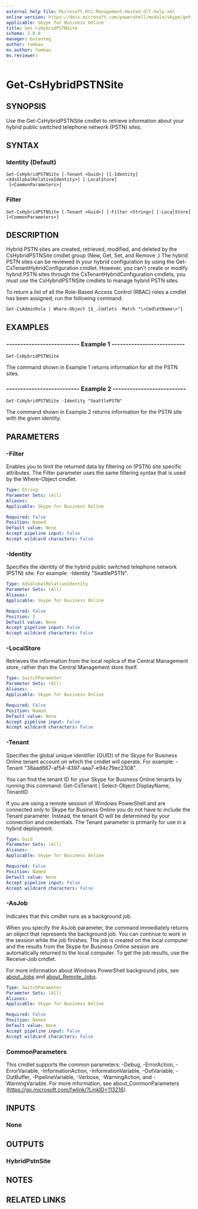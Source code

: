 ```yaml
---
external help file: Microsoft.Rtc.Management.Hosted.dll-help.xml 
online version: https://docs.microsoft.com/powershell/module/skype/get-cshybridpstnsite
applicable: Skype for Business Online
title: Get-CsHybridPSTNSite
schema: 2.0.0
manager: bulenteg
author: tomkau
ms.author: tomkau
ms.reviewer:
---
```


# Get-CsHybridPSTNSite

## SYNOPSIS
Use the Get-CsHybridPSTNSite cmdlet to retrieve information about your hybrid public switched telephone network (PSTN) sites.

## SYNTAX

### Identity (Default)
```
Get-CsHybridPSTNSite [-Tenant <Guid>] [[-Identity] <XdsGlobalRelativeIdentity>] [-LocalStore]
 [<CommonParameters>]
```

### Filter
```
Get-CsHybridPSTNSite [-Tenant <Guid>] [-Filter <String>] [-LocalStore] [<CommonParameters>]
```

## DESCRIPTION
Hybrid PSTN sites are created, retrieved, modified, and deleted by the CsHybridPSTNSite cmdlet group (New, Get, Set, and Remove .) The hybrid PSTN sites can be reviewed in your hybrid configuration by using the Get-CsTenantHybridConfiguration cmdlet.
However, you can't create or modify hybrid PSTN sites through the CsTenantHybridConfiguration cmdlets, you must use the CsHybridPSTNSite cmdlets to manage hybrid PSTN sites.

To return a list of all the Role-Based Access Control (RBAC) roles a cmdlet has been assigned, run the following command:

`Get-CsAdminRole | Where-Object {$_.Cmdlets -Match "\<CmdletName\>"}`

## EXAMPLES

### -------------------------- Example 1 --------------------------
```
Get-CsHybridPSTNSite
```

The command shown in Example 1 returns information for all the PSTN sites.

### -------------------------- Example 2 --------------------------
```
Get-CsHybridPSTNSite -Identity "SeattlePSTN"
```

The command shown in Example 2 returns information for the PSTN site with the given identity.


## PARAMETERS

### -Filter
Enables you to limit the returned data by filtering on (PSTN) site specific attributes.
The Filter parameter uses the same filtering syntax that is used by the Where-Object cmdlet.

```yaml
Type: String
Parameter Sets: (All)
Aliases: 
Applicable: Skype for Business Online

Required: False
Position: Named
Default value: None
Accept pipeline input: False
Accept wildcard characters: False
```

### -Identity
Specifies the identity of the hybrid public switched telephone network (PSTN) site.
For example: -Identity "SeattlePSTN".

```yaml
Type: XdsGlobalRelativeIdentity
Parameter Sets: (All)
Aliases: 
Applicable: Skype for Business Online

Required: False
Position: 2
Default value: None
Accept pipeline input: False
Accept wildcard characters: False
```

### -LocalStore
Retrieves the information from the local replica of the Central Management store, rather than the Central Management store itself.

```yaml
Type: SwitchParameter
Parameter Sets: (All)
Aliases: 
Applicable: Skype for Business Online

Required: False
Position: Named
Default value: None
Accept pipeline input: False
Accept wildcard characters: False
```

### -Tenant
Specifies the global unique identifier (GUID) of the Skype for Business Online tenant account on which the cmdlet will operate.
For example: -Tenant "38aad667-af54-4397-aaa7-e94c79ec2308".

You can find the tenant ID for your Skype for Business Online tenants by running this command: Get-CsTenant | Select-Object DisplayName, TenantID

If you are using a remote session of Windows PowerShell and are connected only to Skype for Business Online you do not have to include the Tenant parameter.
Instead, the tenant ID will be determined by your connection and credentials.
The Tenant parameter is primarily for use in a hybrid deployment.

```yaml
Type: Guid
Parameter Sets: (All)
Aliases: 
Applicable: Skype for Business Online

Required: False
Position: Named
Default value: None
Accept pipeline input: False
Accept wildcard characters: False
```

### -AsJob
Indicates that this cmdlet runs as a background job.

When you specify the AsJob parameter, the command immediately returns an object that represents the background job. You can continue to work in the session while the job finishes. The job is created on the local computer and the results from the Skype for Business Online session are automatically returned to the local computer. To get the job results, use the Receive-Job cmdlet.

For more information about Windows PowerShell background jobs, see [about_Jobs](https://docs.microsoft.com/powershell/module/microsoft.powershell.core/about/about_jobs?view=powershell-6) and [about_Remote_Jobs](https://docs.microsoft.com/powershell/module/microsoft.powershell.core/about/about_remote_jobs?view=powershell-6).

```yaml
Type: SwitchParameter
Parameter Sets: (All)
Aliases: 
Applicable: Skype for Business Online

Required: False
Position: Named
Default value: None
Accept pipeline input: False
Accept wildcard characters: False
```

### CommonParameters
This cmdlet supports the common parameters: -Debug, -ErrorAction, -ErrorVariable, -InformationAction, -InformationVariable, -OutVariable, -OutBuffer, -PipelineVariable, -Verbose, -WarningAction, and -WarningVariable. For more information, see about_CommonParameters (https://go.microsoft.com/fwlink/?LinkID=113216).

## INPUTS

### None


## OUTPUTS

### HybridPstnSite


## NOTES


## RELATED LINKS

